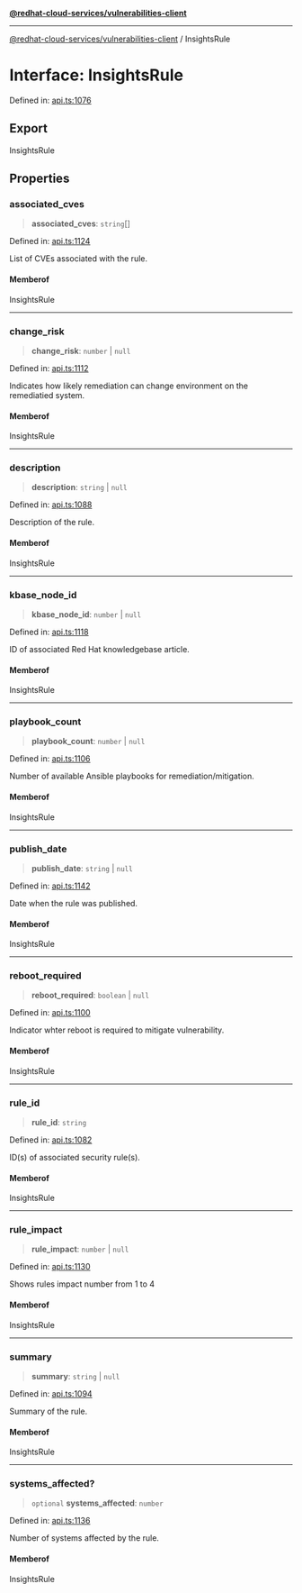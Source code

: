 [**@redhat-cloud-services/vulnerabilities-client**](../README.md)

***

[@redhat-cloud-services/vulnerabilities-client](../globals.md) / InsightsRule

# Interface: InsightsRule

Defined in: [api.ts:1076](https://github.com/charlesmulder/javascript-clients/blob/main/packages/vulnerabilities/api.ts#L1076)

## Export

InsightsRule

## Properties

### associated\_cves

> **associated\_cves**: `string`[]

Defined in: [api.ts:1124](https://github.com/charlesmulder/javascript-clients/blob/main/packages/vulnerabilities/api.ts#L1124)

List of CVEs associated with the rule.

#### Memberof

InsightsRule

***

### change\_risk

> **change\_risk**: `number` \| `null`

Defined in: [api.ts:1112](https://github.com/charlesmulder/javascript-clients/blob/main/packages/vulnerabilities/api.ts#L1112)

Indicates how likely remediation can change environment on the remediatied system.

#### Memberof

InsightsRule

***

### description

> **description**: `string` \| `null`

Defined in: [api.ts:1088](https://github.com/charlesmulder/javascript-clients/blob/main/packages/vulnerabilities/api.ts#L1088)

Description of the rule.

#### Memberof

InsightsRule

***

### kbase\_node\_id

> **kbase\_node\_id**: `number` \| `null`

Defined in: [api.ts:1118](https://github.com/charlesmulder/javascript-clients/blob/main/packages/vulnerabilities/api.ts#L1118)

ID of associated Red Hat knowledgebase article.

#### Memberof

InsightsRule

***

### playbook\_count

> **playbook\_count**: `number` \| `null`

Defined in: [api.ts:1106](https://github.com/charlesmulder/javascript-clients/blob/main/packages/vulnerabilities/api.ts#L1106)

Number of available Ansible playbooks for remediation/mitigation.

#### Memberof

InsightsRule

***

### publish\_date

> **publish\_date**: `string` \| `null`

Defined in: [api.ts:1142](https://github.com/charlesmulder/javascript-clients/blob/main/packages/vulnerabilities/api.ts#L1142)

Date when the rule was published.

#### Memberof

InsightsRule

***

### reboot\_required

> **reboot\_required**: `boolean` \| `null`

Defined in: [api.ts:1100](https://github.com/charlesmulder/javascript-clients/blob/main/packages/vulnerabilities/api.ts#L1100)

Indicator whter reboot is required to mitigate vulnerability.

#### Memberof

InsightsRule

***

### rule\_id

> **rule\_id**: `string`

Defined in: [api.ts:1082](https://github.com/charlesmulder/javascript-clients/blob/main/packages/vulnerabilities/api.ts#L1082)

ID(s) of associated security rule(s).

#### Memberof

InsightsRule

***

### rule\_impact

> **rule\_impact**: `number` \| `null`

Defined in: [api.ts:1130](https://github.com/charlesmulder/javascript-clients/blob/main/packages/vulnerabilities/api.ts#L1130)

Shows rules impact number from 1 to 4

#### Memberof

InsightsRule

***

### summary

> **summary**: `string` \| `null`

Defined in: [api.ts:1094](https://github.com/charlesmulder/javascript-clients/blob/main/packages/vulnerabilities/api.ts#L1094)

Summary of the rule.

#### Memberof

InsightsRule

***

### systems\_affected?

> `optional` **systems\_affected**: `number`

Defined in: [api.ts:1136](https://github.com/charlesmulder/javascript-clients/blob/main/packages/vulnerabilities/api.ts#L1136)

Number of systems affected by the rule.

#### Memberof

InsightsRule
